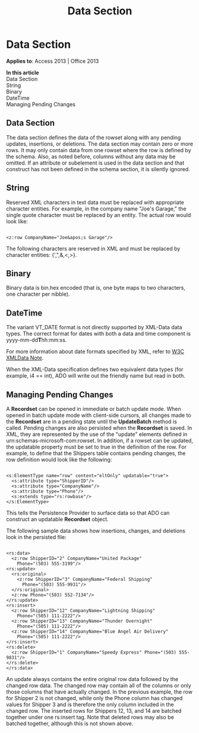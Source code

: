 ﻿---
title: Data Section
TOCTitle: Data Section
ms:assetid: fd8d31aa-af13-a52f-5e91-20225b8df175
ms:mtpsurl: https://msdn.microsoft.com/library/JJ250303(v=office.15)
ms:contentKeyID: 48548920
ms.date: 09/18/2015
mtps_version: v=office.15
---

# Data Section


**Applies to**: Access 2013 | Office 2013

**In this article**  
Data Section  
String  
Binary  
DateTime  
Managing Pending Changes  

## Data Section

The data section defines the data of the rowset along with any pending updates, insertions, or deletions. The data section may contain zero or more rows. It may only contain data from one rowset where the row is defined by the schema. Also, as noted before, columns without any data may be omitted. If an attribute or subelement is used in the data section and that construct has not been defined in the schema section, it is silently ignored.

## String

Reserved XML characters in text data must be replaced with appropriate character entities. For example, in the company name "Joe's Garage," the single quote character must be replaced by an entity. The actual row would look like:

``` 
 
<z:row CompanyName="Joe&apos;s Garage"/> 
```

The following characters are reserved in XML and must be replaced by character entities: {',",&,\<,\>}.

## Binary

Binary data is bin.hex encoded (that is, one byte maps to two characters, one character per nibble).

## DateTime

The variant VT\_DATE format is not directly supported by XML-Data data types. The correct format for dates with both a data and time component is yyyy-mm-dd**T**hh:mm:ss.

For more information about date formats specified by XML, refer to [W3C XMLData Note](https://www.w3.org/tr/1998/note-xml-data/).

When the XML-Data specification defines two equivalent data types (for example, i4 == int), ADO will write out the friendly name but read in both.

## Managing Pending Changes

A **Recordset** can be opened in immediate or batch update mode. When opened in batch update mode with client-side cursors, all changes made to the **Recordset** are in a pending state until the **UpdateBatch** method is called. Pending changes are also persisted when the **Recordset** is saved. In XML, they are represented by the use of the "update" elements defined in urn:schemas-microsoft-com:rowset. In addition, if a rowset can be updated, the updatable property must be set to true in the definition of the row. For example, to define that the Shippers table contains pending changes, the row definition would look like the following:

``` 
 
<s:ElementType name="row" content="eltOnly" updatable="true"> 
  <s:attribute type="ShipperID"/> 
  <s:attribute type="CompanyName"/> 
  <s:attribute type="Phone"/> 
  <s:extends type="rs:rowbase"/> 
</s:ElementType> 
```

This tells the Persistence Provider to surface data so that ADO can construct an updatable **Recordset** object.

The following sample data shows how insertions, changes, and deletions look in the persisted file:

``` 
 
<rs:data> 
  <z:row ShipperID="2" CompanyName="United Package"  
    Phone="(503) 555-3199"/> 
<rs:update> 
  <rs:original> 
    <z:row ShipperID="3" CompanyName="Federal Shipping"  
      Phone="(503) 555-9931"/> 
  </rs:original> 
  <z:row Phone="(503) 552-7134"/> 
</rs:update> 
<rs:insert> 
  <z:row ShipperID="12" CompanyName="Lightning Shipping"  
    Phone="(505) 111-2222"/> 
  <z:row ShipperID="13" CompanyName="Thunder Overnight"  
    Phone="(505) 111-2222"/> 
  <z:row ShipperID="14" CompanyName="Blue Angel Air Delivery"  
    Phone="(505) 111-2222"/> 
</rs:insert> 
<rs:delete> 
  <z:row ShipperID="1" CompanyName="Speedy Express" Phone="(503) 555-9831"/> 
</rs:delete> 
</rs:data> 
```

An update always contains the entire original row data followed by the changed row data. The changed row may contain all of the columns or only those columns that have actually changed. In the previous example, the row for Shipper 2 is not changed, while only the Phone column has changed values for Shipper 3 and is therefore the only column included in the changed row. The inserted rows for Shippers 12, 13, and 14 are batched together under one rs:insert tag. Note that deleted rows may also be batched together, although this is not shown above.

